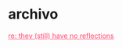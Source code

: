 <html lang="en">
<head>
  <meta charset="UTF-8">
  <meta name="viewport" content="width=device-width, initial-scale=1.0">
  <title>ininteligible</title>
  <style>
    :root {
      --bg-color: #111;
      --text-color: #f8f8f2;
      --link-color: #ff4971; /* Neon red for links and bold text */
      --sepia-color: #c0c090; /* Nuevo color sepia */
    }

    body {
      background-color: var(--bg-color);
      color: var(--text-color);
      font-family: Arial, sans-serif;
      transition: background-color 0.5s, color 0.5s;
    }

    a {
      color: var(--link-color);
    }

    strong {
      color: var(--link-color);
    }

    #text {
      display: inline-block;
      overflow: hidden;
      white-space: nowrap;
      border-right: 0.15em solid var(--text-color);
      animation: typing 4s steps(14), blink-caret 0.75s step-end infinite;
    }
    @keyframes typing {
      from {
        width: 0;
      }
      to {
        width: 100%;
      }
    }
    @keyframes blink-caret {
      from,
      to {
        border-color: transparent;
      }
      50% {
        border-color: var(--text-color);
      }
    }
    #cat {
      font-family: monospace;
      white-space: pre;
      font-size: 20px;
    }
    #textBubble {
      background-color: #28282B;
      border-radius: 10px;
      padding: 10px;
      margin-top: 20px;
    }
  </style>
</head>

<body>
  <h1>archivo</h1>
    <a href="/uploads/foryoureyes/theystillhavenoreflections.mov">re: they (still) have no reflections</a>
</body>

</html>
